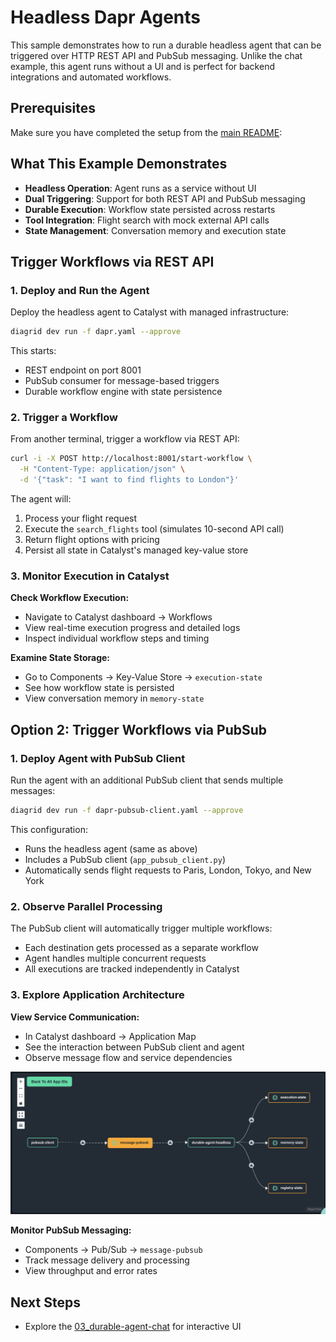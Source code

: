# Headless Dapr Agents

This sample demonstrates how to run a durable headless agent that can be triggered over HTTP REST API and PubSub messaging. Unlike the chat example, this agent runs without a UI and is perfect for backend integrations and automated workflows.

## Prerequisites

Make sure you have completed the setup from the [main README](../README.md):

## What This Example Demonstrates

- **Headless Operation**: Agent runs as a service without UI
- **Dual Triggering**: Support for both REST API and PubSub messaging
- **Durable Execution**: Workflow state persisted across restarts
- **Tool Integration**: Flight search with mock external API calls
- **State Management**: Conversation memory and execution state

## Trigger Workflows via REST API

### 1. Deploy and Run the Agent

Deploy the headless agent to Catalyst with managed infrastructure:

```bash
diagrid dev run -f dapr.yaml --approve
```

This starts:
- REST endpoint on port 8001
- PubSub consumer for message-based triggers
- Durable workflow engine with state persistence

### 2. Trigger a Workflow

From another terminal, trigger a workflow via REST API:

```bash
curl -i -X POST http://localhost:8001/start-workflow \
  -H "Content-Type: application/json" \
  -d '{"task": "I want to find flights to London"}'
```

The agent will:
1. Process your flight request
2. Execute the `search_flights` tool (simulates 10-second API call)
3. Return flight options with pricing
4. Persist all state in Catalyst's managed key-value store

### 3. Monitor Execution in Catalyst

**Check Workflow Execution:**
- Navigate to Catalyst dashboard → Workflows
- View real-time execution progress and detailed logs
- Inspect individual workflow steps and timing

**Examine State Storage:**
- Go to Components → Key-Value Store → `execution-state`
- See how workflow state is persisted
- View conversation memory in `memory-state`

## Option 2: Trigger Workflows via PubSub

### 1. Deploy Agent with PubSub Client

Run the agent with an additional PubSub client that sends multiple messages:

```bash
diagrid dev run -f dapr-pubsub-client.yaml --approve
```

This configuration:
- Runs the headless agent (same as above)
- Includes a PubSub client (`app_pubsub_client.py`)
- Automatically sends flight requests to Paris, London, Tokyo, and New York

### 2. Observe Parallel Processing

The PubSub client will automatically trigger multiple workflows:
- Each destination gets processed as a separate workflow
- Agent handles multiple concurrent requests
- All executions are tracked independently in Catalyst

### 3. Explore Application Architecture

**View Service Communication:**
- In Catalyst dashboard → Application Map
- See the interaction between PubSub client and agent
- Observe message flow and service dependencies

![Catalyst Application Architecture](../images/catalyst-durable-agent-headless-app-map.png)

**Monitor PubSub Messaging:**
- Components → Pub/Sub → `message-pubsub`
- Track message delivery and processing
- View throughput and error rates

## Next Steps

- Explore the [03_durable-agent-chat](../03_durable-agent-chat/README.md) for interactive UI

